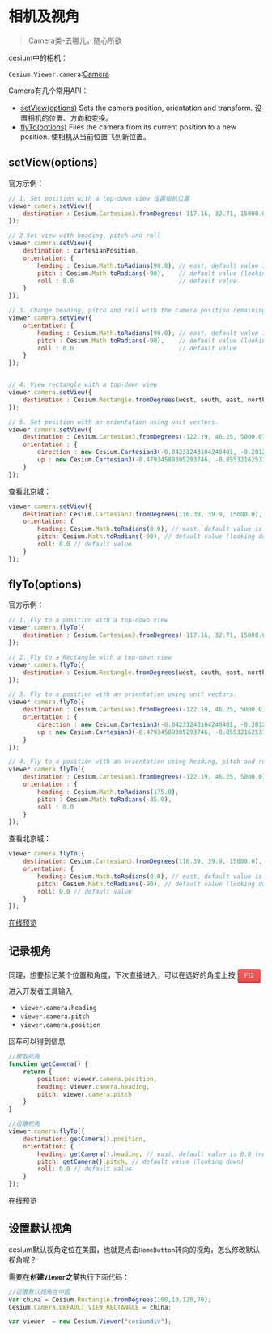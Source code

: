 # 相机及视角

> Camera类-去哪儿，随心所欲

cesium中的相机：

`Cesium.Viewer.camera`:[Camera](https://cesium.com/docs/cesiumjs-ref-doc/Camera.html)

Camera有几个常用API：

- [setView(options)](https://cesium.com/docs/cesiumjs-ref-doc/Camera.html#setView) Sets the camera position, orientation and transform. 设置相机的位置、方向和变换。
- [ flyTo(options)](https://cesium.com/docs/cesiumjs-ref-doc/Camera.html#flyTo) Flies the camera from its current position to a new position. 使相机从当前位置飞到新位置。

## setView(options)

官方示例：

``` js
// 1. Set position with a top-down view 设置相机位置
viewer.camera.setView({
    destination : Cesium.Cartesian3.fromDegrees(-117.16, 32.71, 15000.0)
});

// 2 Set view with heading, pitch and roll
viewer.camera.setView({
    destination : cartesianPosition,
    orientation: {
        heading : Cesium.Math.toRadians(90.0), // east, default value is 0.0 (north) 左右摆头
        pitch : Cesium.Math.toRadians(-90),    // default value (looking down) 上下抬头
        roll : 0.0                             // default value
    }
});

// 3. Change heading, pitch and roll with the camera position remaining the same.
viewer.camera.setView({
    orientation: {
        heading : Cesium.Math.toRadians(90.0), // east, default value is 0.0 (north)
        pitch : Cesium.Math.toRadians(-90),    // default value (looking down)
        roll : 0.0                             // default value
    }
});


// 4. View rectangle with a top-down view
viewer.camera.setView({
    destination : Cesium.Rectangle.fromDegrees(west, south, east, north)
});

// 5. Set position with an orientation using unit vectors.
viewer.camera.setView({
    destination : Cesium.Cartesian3.fromDegrees(-122.19, 46.25, 5000.0),
    orientation : {
        direction : new Cesium.Cartesian3(-0.04231243104240401, -0.20123236049443421, -0.97862924300734),
        up : new Cesium.Cartesian3(-0.47934589305293746, -0.8553216253114552, 0.1966022179118339)
    }
});
```

查看北京城：

``` js
viewer.camera.setView({
    destination: Cesium.Cartesian3.fromDegrees(116.39, 39.9, 15000.0),
    orientation: {
        heading: Cesium.Math.toRadians(0.0), // east, default value is 0.0 (north)
        pitch: Cesium.Math.toRadians(-90), // default value (looking down)
        roll: 0.0 // default value
    }
});
```

## flyTo(options)

官方示例：

``` js
// 1. Fly to a position with a top-down view
viewer.camera.flyTo({
    destination : Cesium.Cartesian3.fromDegrees(-117.16, 32.71, 15000.0)
});

// 2. Fly to a Rectangle with a top-down view
viewer.camera.flyTo({
    destination : Cesium.Rectangle.fromDegrees(west, south, east, north)
});

// 3. Fly to a position with an orientation using unit vectors.
viewer.camera.flyTo({
    destination : Cesium.Cartesian3.fromDegrees(-122.19, 46.25, 5000.0),
    orientation : {
        direction : new Cesium.Cartesian3(-0.04231243104240401, -0.20123236049443421, -0.97862924300734),
        up : new Cesium.Cartesian3(-0.47934589305293746, -0.8553216253114552, 0.1966022179118339)
    }
});

// 4. Fly to a position with an orientation using heading, pitch and roll.
viewer.camera.flyTo({
    destination : Cesium.Cartesian3.fromDegrees(-122.19, 46.25, 5000.0),
    orientation : {
        heading : Cesium.Math.toRadians(175.0),
        pitch : Cesium.Math.toRadians(-35.0),
        roll : 0.0
    }
});
```

查看北京城：

``` js
viewer.camera.flyTo({
    destination: Cesium.Cartesian3.fromDegrees(116.39, 39.9, 15000.0),
    orientation: {
        heading: Cesium.Math.toRadians(0.0), // east, default value is 0.0 (north)
        pitch: Cesium.Math.toRadians(-90), // default value (looking down)
        roll: 0.0 // default value
    }
});
```

[在线预览](https://sogrey.github.io/Cesium-start-Example/examples/camera/view-beijing.html)

## 记录视角

同理，想要标记某个位置和角度，下次直接进入，可以在选好的角度上按<a href="#记录视角" class="btn-gradient red mini">F12</a>进入开发者工具输入

- `viewer.camera.heading`
-  `viewer.camera.pitch` 
-  `viewer.camera.position`

回车可以得到信息

``` js
//获取视角
function getCamera() {
    return {
        position: viewer.camera.position,
        heading: viewer.camera.heading,
        pitch: viewer.camera.pitch
    }
}
```

``` js
//设置视角
viewer.camera.flyTo({
    destination: getCamera().position,
    orientation: {
        heading: getCamera().heading, // east, default value is 0.0 (north)
        pitch: getCamera().pitch, // default value (looking down)
        roll: 0.0 // default value
    }
});
```

[在线预览](https://sogrey.github.io/Cesium-start-Example/examples/camera/view-beijing.html)

## 设置默认视角

cesium默认视角定位在美国，也就是点击`HomeButton`转向的视角，怎么修改默认视角呢？

需要在**创建`Viewer`之前**执行下面代码：

``` js
//设置默认视角在中国
var china = Cesium.Rectangle.fromDegrees(100,10,120,70);
Cesium.Camera.DEFAULT_VIEW_RECTANGLE = china;

var viewer  = new Cesium.Viewer("cesiumdiv");
```



<style>
/**按键样式*/
.btn-gradient{text-decoration:none;color:white;padding:10px 30px;display:inline-block;position:relative;border:1px solid rgba(0,0,0,0.21);border-bottom:4px solid rgba(0,0,0,0.21);border-radius:4px;text-shadow:0 1px 0 rgba(0,0,0,0.15)}.btn-gradient.cyan{background:rgba(27,188,194,1);background:-webkit-gradient(linear,0 0,0 100%,from(rgba(27,188,194,1)),to(rgba(24,163,168,1)));background:-webkit-linear-gradient(rgba(27,188,194,1) 0,rgba(24,163,168,1) 100%);background:-moz-linear-gradient(rgba(27,188,194,1) 0,rgba(24,163,168,1) 100%);background:-o-linear-gradient(rgba(27,188,194,1) 0,rgba(24,163,168,1) 100%);background:linear-gradient(rgba(27,188,194,1) 0,rgba(24,163,168,1) 100%);filter:progid:DXImageTransform.Microsoft.gradient(startColorstr='#1bbcc2',endColorstr='#18a3a8',GradientType=0)}.btn-gradient.red{background:rgba(250,90,90,1);background:-webkit-gradient(linear,0 0,0 100%,from(rgba(250,90,90,1)),to(rgba(232,81,81,1)));background:-webkit-linear-gradient(rgba(250,90,90,1) 0,rgba(232,81,81,1) 100%);background:-moz-linear-gradient(rgba(250,90,90,1) 0,rgba(232,81,81,1) 100%);background:-o-linear-gradient(rgba(250,90,90,1) 0,rgba(232,81,81,1) 100%);background:linear-gradient(rgba(250,90,90,1) 0,rgba(232,81,81,1) 100%);filter:progid:DXImageTransform.Microsoft.gradient(startColorstr='#fa5a5a',endColorstr='#e85151',GradientType=0)}.btn-gradient.orange{background:rgba(255,105,30,1);background:-webkit-gradient(linear,0 0,0 100%,from(rgba(255,105,30,1)),to(rgba(230,95,28,1)));background:-webkit-linear-gradient(rgba(255,105,30,1) 0,rgba(230,95,28,1) 100%);background:-moz-linear-gradient(rgba(255,105,30,1) 0,rgba(230,95,28,1) 100%);background:-o-linear-gradient(rgba(255,105,30,1) 0,rgba(230,95,28,1) 100%);background:linear-gradient(rgba(255,105,30,1) 0,rgba(230,95,28,1) 100%)}.btn-gradient.blue{background:rgba(102,152,203,1);background:-moz-linear-gradient(top,rgba(102,152,203,1) 0,rgba(92,138,184,1) 100%);background:-webkit-gradient(left top,left bottom,color-stop(0%,rgba(102,152,203,1)),color-stop(100%,rgba(92,138,184,1)));background:-webkit-linear-gradient(top,rgba(102,152,203,1) 0,rgba(92,138,184,1) 100%);background:-o-linear-gradient(top,rgba(102,152,203,1) 0,rgba(92,138,184,1) 100%);background:-ms-linear-gradient(top,rgba(102,152,203,1) 0,rgba(92,138,184,1) 100%);background:linear-gradient(to bottom,rgba(102,152,203,1) 0,rgba(92,138,184,1) 100%);filter:progid:DXImageTransform.Microsoft.gradient(startColorstr='#6698cb',endColorstr='#5c8ab8',GradientType=0)}.btn-gradient.purple{background:rgba(203,153,197,1);background:-moz-linear-gradient(top,rgba(203,153,197,1) 0,rgba(181,134,176,1) 100%);background:-webkit-gradient(left top,left bottom,color-stop(0%,rgba(203,153,197,1)),color-stop(100%,rgba(181,134,176,1)));background:-webkit-linear-gradient(top,rgba(203,153,197,1) 0,rgba(181,134,176,1) 100%);background:-o-linear-gradient(top,rgba(203,153,197,1) 0,rgba(181,134,176,1) 100%);background:-ms-linear-gradient(top,rgba(203,153,197,1) 0,rgba(181,134,176,1) 100%);background:linear-gradient(to bottom,rgba(203,153,197,1) 0,rgba(181,134,176,1) 100%);filter:progid:DXImageTransform.Microsoft.gradient(startColorstr='#cb99c5',endColorstr='#b586b0',GradientType=0)}.btn-gradient.yellow{background:rgba(240,210,100,1);background:-webkit-gradient(linear,0 0,0 100%,from(rgba(240,210,100,1)),to(rgba(229,201,96,1)));background:-webkit-linear-gradient(rgba(240,210,100,1) 0,rgba(229,201,96,1) 100%);background:-moz-linear-gradient(rgba(240,210,100,1) 0,rgba(229,201,96,1) 100%);background:-o-linear-gradient(rgba(240,210,100,1) 0,rgba(229,201,96,1) 100%);background:linear-gradient(rgba(240,210,100,1) 0,rgba(229,201,96,1) 100%);filter:progid:DXImageTransform.Microsoft.gradient(startColorstr='#f0d264',endColorstr='#e5c960',GradientType=0)}.btn-gradient.green{background:rgba(130,200,160,1);background:-moz-linear-gradient(top,rgba(130,200,160,1) 0,rgba(130,199,158,1) 100%);background:-webkit-gradient(left top,left bottom,color-stop(0%,rgba(130,200,160,1)),color-stop(100%,rgba(130,199,158,1)));background:-webkit-linear-gradient(top,rgba(130,200,160,1) 0,rgba(130,199,158,1) 100%);background:-o-linear-gradient(top,rgba(130,200,160,1) 0,rgba(130,199,158,1) 100%);background:-ms-linear-gradient(top,rgba(130,200,160,1) 0,rgba(130,199,158,1) 100%);background:linear-gradient(to bottom,rgba(130,200,160,1) 0,rgba(124,185,149,1) 100%);filter:progid:DXImageTransform.Microsoft.gradient(startColorstr='#82c8a0',endColorstr='#82c79e',GradientType=0)}.btn-gradient.red:active{background:#e35252}.btn-gradient.orange:active{background:#e8601b}.btn-gradient.cyan:active{background:#169499}.btn-gradient.blue:active{background:#608fbf}.btn-gradient.purple:active{background:#bd8eb7}.btn-gradient.yellow:active{background:#dbc05b}.btn-gradient.green:active{background:#72b08e}.btn-gradient{margin:5px}a[class*="btn"]{text-decoration:none}.btn-gradient.mini{padding: 4px 12px;font-size: 12px;color: white;text-decoration: none;}a.btn-gradient.mini:hover,a.btn-gradient.mini:focus,a.btn-gradient.mini:focus-within{text-decoration: none;}
/**按键样式 end*/
</style>
